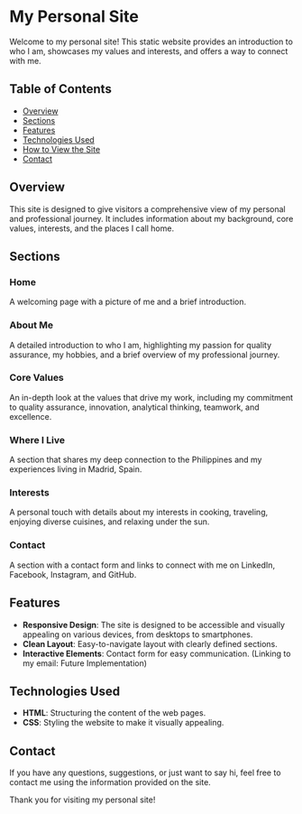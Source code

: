 # My Personal Site

Welcome to my personal site! This static website provides an introduction to who I am, showcases my values and interests, and offers a way to connect with me.

## Table of Contents
- [Overview](#overview)
- [Sections](#sections)
- [Features](#features)
- [Technologies Used](#technologies-used)
- [How to View the Site](#how-to-view-the-site)
- [Contact](#contact)

## Overview
This site is designed to give visitors a comprehensive view of my personal and professional journey. It includes information about my background, core values, interests, and the places I call home.

## Sections
### Home
A welcoming page with a picture of me and a brief introduction.

### About Me
A detailed introduction to who I am, highlighting my passion for quality assurance, my hobbies, and a brief overview of my professional journey.

### Core Values
An in-depth look at the values that drive my work, including my commitment to quality assurance, innovation, analytical thinking, teamwork, and excellence.

### Where I Live
A section that shares my deep connection to the Philippines and my experiences living in Madrid, Spain.

### Interests
A personal touch with details about my interests in cooking, traveling, enjoying diverse cuisines, and relaxing under the sun.

### Contact
A section with a contact form and links to connect with me on LinkedIn, Facebook, Instagram, and GitHub.

## Features
- **Responsive Design**: The site is designed to be accessible and visually appealing on various devices, from desktops to smartphones.
- **Clean Layout**: Easy-to-navigate layout with clearly defined sections.
- **Interactive Elements**: Contact form for easy communication. (Linking to my email: Future Implementation)

## Technologies Used
- **HTML**: Structuring the content of the web pages.
- **CSS**: Styling the website to make it visually appealing.

## Contact
If you have any questions, suggestions, or just want to say hi, feel free to contact me using the information provided on the site.


Thank you for visiting my personal site!
